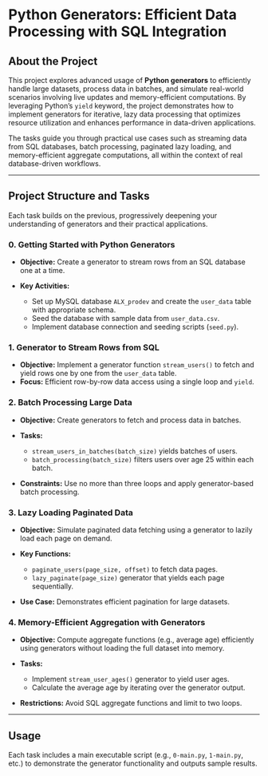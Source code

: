 # Python Generators: Efficient Data Processing with SQL Integration

## About the Project

This project explores advanced usage of **Python generators** to efficiently handle large datasets, process data in batches, and simulate real-world scenarios involving live updates and memory-efficient computations. By leveraging Python’s `yield` keyword, the project demonstrates how to implement generators for iterative, lazy data processing that optimizes resource utilization and enhances performance in data-driven applications.

The tasks guide you through practical use cases such as streaming data from SQL databases, batch processing, paginated lazy loading, and memory-efficient aggregate computations, all within the context of real database-driven workflows.

---

## Project Structure and Tasks

Each task builds on the previous, progressively deepening your understanding of generators and their practical applications.

### 0. Getting Started with Python Generators

* **Objective:** Create a generator to stream rows from an SQL database one at a time.
* **Key Activities:**

  * Set up MySQL database `ALX_prodev` and create the `user_data` table with appropriate schema.
  * Seed the database with sample data from `user_data.csv`.
  * Implement database connection and seeding scripts (`seed.py`).

### 1. Generator to Stream Rows from SQL

* **Objective:** Implement a generator function `stream_users()` to fetch and yield rows one by one from the `user_data` table.
* **Focus:** Efficient row-by-row data access using a single loop and `yield`.

### 2. Batch Processing Large Data

* **Objective:** Create generators to fetch and process data in batches.
* **Tasks:**

  * `stream_users_in_batches(batch_size)` yields batches of users.
  * `batch_processing(batch_size)` filters users over age 25 within each batch.
* **Constraints:** Use no more than three loops and apply generator-based batch processing.

### 3. Lazy Loading Paginated Data

* **Objective:** Simulate paginated data fetching using a generator to lazily load each page on demand.
* **Key Functions:**

  * `paginate_users(page_size, offset)` to fetch data pages.
  * `lazy_paginate(page_size)` generator that yields each page sequentially.
* **Use Case:** Demonstrates efficient pagination for large datasets.

### 4. Memory-Efficient Aggregation with Generators

* **Objective:** Compute aggregate functions (e.g., average age) efficiently using generators without loading the full dataset into memory.
* **Tasks:**

  * Implement `stream_user_ages()` generator to yield user ages.
  * Calculate the average age by iterating over the generator output.
* **Restrictions:** Avoid SQL aggregate functions and limit to two loops.

---

## Usage

Each task includes a main executable script (e.g., `0-main.py`, `1-main.py`, etc.) to demonstrate the generator functionality and outputs sample results.
